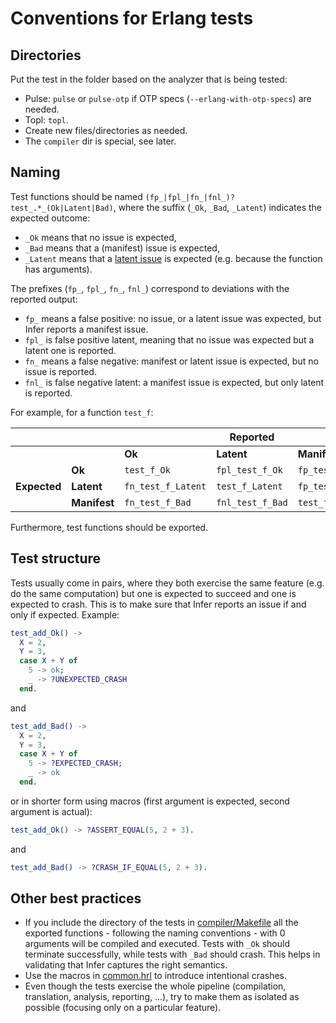# Conventions for Erlang tests

## Directories

Put the test in the folder based on the analyzer that is being tested:

- Pulse: `pulse` or `pulse-otp` if OTP specs (`--erlang-with-otp-specs`) are needed.
- Topl: `topl`.
- Create new files/directories as needed.
- The `compiler` dir is special, see later.

## Naming

Test functions should be named `(fp_|fpl_|fn_|fnl_)?test_.*_(Ok|Latent|Bad)`, where the suffix (`_Ok`, `_Bad`, `_Latent`) indicates the expected outcome:

- `_Ok` means that no issue is expected,
- `_Bad` means that a (manifest) issue is expected,
- `_Latent` means that a [latent issue](https://fbinfer.com/docs/next/checker-pulse/#latent-issues) is expected (e.g. because the function has arguments).

The prefixes (`fp_`, `fpl_`, `fn_`, `fnl_`) correspond to deviations with the reported output:

- `fp_` means a false positive: no issue, or a latent issue was expected, but Infer reports a manifest issue.
- `fpl_` is false positive latent, meaning that no issue was expected but a latent one is reported.
- `fn_` means a false negative: manifest or latent issue is expected, but no issue is reported.
- `fnl_` is false negative latent: a manifest issue is expected, but only latent is reported.

For example, for a function `test_f`:

|              |              |                    | **Reported**     |                    |
|--------------|--------------|--------------------|------------------|--------------------|
|              |              | **Ok**             | **Latent**       | **Manifest**       |
|              | **Ok**       | `test_f_Ok`        | `fpl_test_f_Ok`  | `fp_test_f_Ok`     |
| **Expected** | **Latent**   | `fn_test_f_Latent` | `test_f_Latent`  | `fp_test_f_Latent` |
|              | **Manifest** | `fn_test_f_Bad`    | `fnl_test_f_Bad` | `test_f_Bad`       |

Furthermore, test functions should be exported.

## Test structure

Tests usually come in pairs, where they both exercise the same feature (e.g. do the same computation) but one is expected to succeed and one is expected to crash. This is to make sure that Infer reports an issue if and only if expected. Example:

```erlang
test_add_Ok() ->
  X = 2,
  Y = 3,
  case X + Y of
    5 -> ok;
    _ -> ?UNEXPECTED_CRASH
  end.
```

and

```erlang
test_add_Bad() ->
  X = 2,
  Y = 3,
  case X + Y of
    5 -> ?EXPECTED_CRASH;
    _ -> ok
  end.
```

or in shorter form using macros (first argument is expected, second argument is actual):

```erlang
test_add_Ok() -> ?ASSERT_EQUAL(5, 2 + 3).
```

and

```erlang
test_add_Bad() -> ?CRASH_IF_EQUAL(5, 2 + 3).
```

## Other best practices

- If you include the directory of the tests in [compiler/Makefile](compiler/Makefile) all the exported functions - following the naming conventions - with 0 arguments will be compiled and executed. Tests with `_Ok` should terminate successfully, while tests with `_Bad` should crash. This helps in validating that Infer captures the right semantics.
- Use the macros in [common.hrl](./common.hrl) to introduce intentional crashes.
- Even though the tests exercise the whole pipeline (compilation, translation, analysis, reporting, ...), try to make them as isolated as possible (focusing only on a particular feature).
